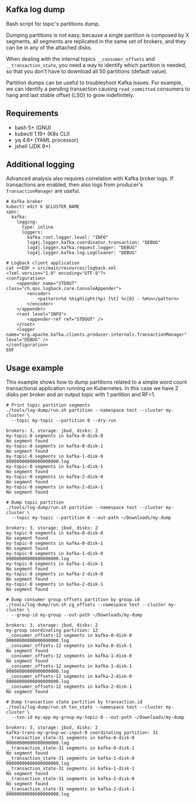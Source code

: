 ## Kafka log dump

Bash script for topic's partitions dump.

Dumping partitions is not easy, because a single partition is composed by X segments, all segments are replicated in the same set of brokers, and they can be in any of the attached disks. 

When dealing with the internal topics `__consumer_offsets` and `__transaction_state`, you need a way to identify which partition is needed, so that you don't have to download all 50 partitions (default value).

Partition dumps can be useful to troubleshoot Kafka issues. For example, we can identify a pending transaction causing `read_committed` consumers to hang and last stable offset (LSO) to grow indefinitely.

## Requirements

- bash 5+ (GNU)
- kubectl 1.19+ (K8s CLI)
- yq 4.6+ (YAML processor)
- jshell (JDK 9+)

## Additional logging

Advanced analysis also requires correlation with Kafka broker logs. If transactions are enabled, then also logs from producer's `TransactionManager` are useful.

```shell
# Kafka broker
kubectl edit k $CLUSTER_NAME
spec:
  kafka:
    logging:
      type: inline
      loggers:
        kafka.root.logger.level: "INFO"
        log4j.logger.kafka.coordinator.transaction: "DEBUG"
        log4j.logger.kafka.request.logger: "DEBUG"
        log4j.logger.kafka.log.LogCleaner: "DEBUG"
        
# Logback client application
cat <<EOF > src/main/resources/logback.xml
<?xml version="1.0" encoding="UTF-8"?>
<configuration>
    <appender name="STDOUT" class="ch.qos.logback.core.ConsoleAppender">
        <encoder>
            <pattern>%d %highlight(%p) [%t] %c{0} - %m%n</pattern>
        </encoder>
    </appender>
    <root level="INFO">
        <appender-ref ref="STDOUT" />
    </root>
    <logger name="org.apache.kafka.clients.producer.internals.TransactionManager" level="DEBUG" />
</configuration>
EOF
```

## Usage example

This example shows how to dump partitions related to a simple word count transactional application running on Kubernetes. In this case we have 2 disks per broker and an output topic with 1 partition and RF=1.

```shell
# Print topic partition segments
./tools/log-dump/run.sh partition --namespace test --cluster my-cluster \
  --topic my-topic --partition 0 --dry-run
    
brokers: 3, storage: jbod, disks: 2
my-topic-0 segments in kafka-0-disk-0
No segment found
my-topic-0 segments in kafka-0-disk-1
No segment found
my-topic-0 segments in kafka-1-disk-0
00000000000000000000.log
my-topic-0 segments in kafka-1-disk-1
No segment found
my-topic-0 segments in kafka-2-disk-0
No segment found
my-topic-0 segments in kafka-2-disk-1
No segment found

# Dump topic partition
./tools/log-dump/run.sh partition --namespace test --cluster my-cluster \
  --topic my-topic --partition 0 --out-path ~/Downloads/my-dump

brokers: 3, storage: jbod, disks: 2
my-topic-0 segments in kafka-0-disk-0
No segment found
my-topic-0 segments in kafka-0-disk-1
No segment found
my-topic-0 segments in kafka-1-disk-0
00000000000000000000.log
my-topic-0 segments in kafka-1-disk-1
No segment found
my-topic-0 segments in kafka-2-disk-0
No segment found
my-topic-0 segments in kafka-2-disk-1
No segment found

# Dump consumer group offsets partition by group.id
./tools/log-dump/run.sh cg_offsets --namespace test --cluster my-cluster \
  --group-id my-group --out-path ~/Downloads/my-dump
  
brokers: 3, storage: jbod, disks: 2
my-group coordinating partition: 12
__consumer_offsets-12 segments in kafka-0-disk-0
00000000000000000000.log
__consumer_offsets-12 segments in kafka-0-disk-1
No segment found
__consumer_offsets-12 segments in kafka-1-disk-0
No segment found
__consumer_offsets-12 segments in kafka-1-disk-1
00000000000000000000.log
__consumer_offsets-12 segments in kafka-2-disk-0
00000000000000000000.log
__consumer_offsets-12 segments in kafka-2-disk-1
No segment found

# Dump transaction state partition by transaction.id
./tools/log-dump/run.sh txn_state --namespace test --cluster my-cluster \
  --txn-id my-app-my-group-my-topic-0 --out-path ~/Downloads/my-dump
  
brokers: 3, storage: jbod, disks: 2
kafka-trans-my-group-wc-input-0 coordinating partition: 31
__transaction_state-31 segments in kafka-0-disk-0
00000000000000000000.log
__transaction_state-31 segments in kafka-0-disk-1
No segment found
__transaction_state-31 segments in kafka-1-disk-0
00000000000000000000.log
__transaction_state-31 segments in kafka-1-disk-1
No segment found
__transaction_state-31 segments in kafka-2-disk-0
No segment found
__transaction_state-31 segments in kafka-2-disk-1
00000000000000000000.log
```
